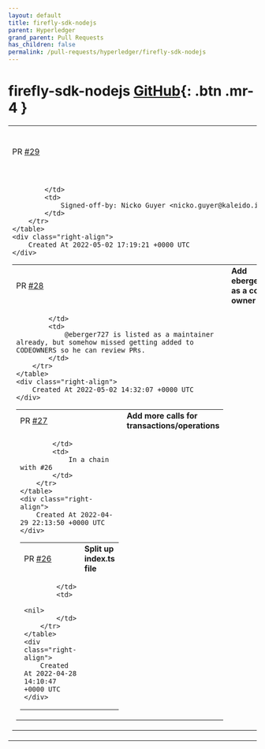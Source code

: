 ```yaml
---
layout: default
title: firefly-sdk-nodejs
parent: Hyperledger
grand_parent: Pull Requests
has_children: false
permalink: /pull-requests/hyperledger/firefly-sdk-nodejs
---
```


# firefly-sdk-nodejs <span class="fs-3 right-align">[GitHub](https://github.com/hyperledger/firefly-sdk-nodejs){: .btn .mr-4 }</span>


<div>
    <table>
        <tr>
            <td>
                PR <a href="https://github.com/hyperledger/firefly-sdk-nodejs/pull/29" class=".btn">#29</a>
            </td>
            <td>
                <b>
                    Update package.json version (for testing releases)
                </b>
            </td>
        </tr>
        <tr>
            <td>
                
            </td>
            <td>
                Signed-off-by: Nicko Guyer <nicko.guyer@kaleido.io>
            </td>
        </tr>
    </table>
    <div class="right-align">
        Created At 2022-05-02 17:19:21 +0000 UTC
    </div>
</div>

<div>
    <table>
        <tr>
            <td>
                PR <a href="https://github.com/hyperledger/firefly-sdk-nodejs/pull/28" class=".btn">#28</a>
            </td>
            <td>
                <b>
                    Add eberger727 as a code owner
                </b>
            </td>
        </tr>
        <tr>
            <td>
                
            </td>
            <td>
                @eberger727 is listed as a maintainer already, but somehow missed getting added to CODEOWNERS so he can review PRs.
            </td>
        </tr>
    </table>
    <div class="right-align">
        Created At 2022-05-02 14:32:07 +0000 UTC
    </div>
</div>

<div>
    <table>
        <tr>
            <td>
                PR <a href="https://github.com/hyperledger/firefly-sdk-nodejs/pull/27" class=".btn">#27</a>
            </td>
            <td>
                <b>
                    Add more calls for transactions/operations
                </b>
            </td>
        </tr>
        <tr>
            <td>
                
            </td>
            <td>
                In a chain with #26
            </td>
        </tr>
    </table>
    <div class="right-align">
        Created At 2022-04-29 22:13:50 +0000 UTC
    </div>
</div>

<div>
    <table>
        <tr>
            <td>
                PR <a href="https://github.com/hyperledger/firefly-sdk-nodejs/pull/26" class=".btn">#26</a>
            </td>
            <td>
                <b>
                    Split up index.ts file
                </b>
            </td>
        </tr>
        <tr>
            <td>
                
            </td>
            <td>
                <nil>
            </td>
        </tr>
    </table>
    <div class="right-align">
        Created At 2022-04-28 14:10:47 +0000 UTC
    </div>
</div>

